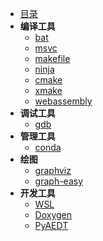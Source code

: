 
- [目录](tools/README.md)
- **编译工具**
    - [bat](tools/chapter/bat.md)
    - [msvc](tools/chapter/msvc.md)
    - [makefile](tools/chapter/makefile.md)
    - [ninja](tools/chapter/ninja.md)
    - [cmake](tools/chapter/cmake.md)
    - [xmake](tools/chapter/xmake.md)
    - [webassembly](tools/chapter/Webassembly.md)
- **调试工具**
    - [gdb](https://spite-triangle.github.io/computer_tools/#/./LinuxCommand/chapter/gdb)
- **管理工具**
    - [conda](tools/chapter/conda.md)
- **绘图**
    - [graphviz](tools/chapter/graphviz.md)
    - [graph-easy](tools/chapter/grapheasy.md)
- **开发工具**
    - [WSL](tools/chapter/wsl.md)
    - [Doxygen](tools/chapter/doxygen.md)
    - [PyAEDT](tools/chapter/pyaedt.md)

